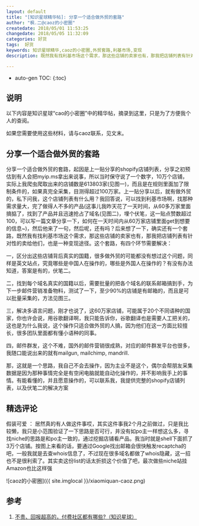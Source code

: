 ```yaml
---
layout: default
title: "[知识星球精华帖]: 分享一个适合做外贸的套路"
author: "枫.二@caoz的小密圈"
createdate: 2018/05/01 11:53:25
changedate: 2018/05/05 11:32:09
categories: 好货
tags:  好货
keywords: 知识星球精华,caoz的小密圈,外贸套路,利基市场,变现
description: 既然我有找利基市场这个需求，那这些店铺的卖家也有，那我把店铺列表有针对性的卖给他们，也是一种变现途径

---
```


* auto-gen TOC:
{:toc}

## 说明

以下内容是知识星球“cao的小密圈”中的精华帖，摘录到这里，只是为了方便我个人的查阅。

如果您需要使用这些材料，请与caoz联系，见文末。

## 分享一个适合做外贸的套路

分享一个适合做外贸的套路，起因是上一贴分享的shopify店铺列表，分享之初预估到有人会把myip.ms拿出来说事，所以当时保守说了一个数字，10万个店铺，实际上我爬虫爬取出来的店铺数是613803家(见图一)，而且是在规则里面加了限制条件的，如果真完全采集，目测得超过100万家。上一贴分享以后，就有做外贸的，私下问我，这个店铺列表有什么用？我回答说，可以找到利基市场啊，找那种需求量大，完了做得人不多的产品(这事儿我昨天花了一天时间，从60多万家里面搞掂了，找到了产品并且迅速抢占了域名(见图二)，埋个伏笔，这一贴点赞数超过100，可以写一篇文章分享一下，如何在一天时间内从60万家店铺里面get到想要的信息~)，然后他来了一句，然后呢，还有吗？后来想了一下，确实还有一个套路，既然我有找利基市场这个需求，那这些店铺的卖家也有，那我把店铺列表有针对性的卖给他们，也是一种变现途径。这个套路，有四个环节需要解决：

一，区分出这些店铺背后真实的国籍，很多做外贸的可能都没有想过这个问题，同样是英文站点，究竟哪些是中国人在操作的，哪些是外国人在操作的？有没有办法知道，答案是有的，伏笔二。

二，找到每个域名真实的国籍以后，需要批量的把各个域名的联系邮箱搞到手，为下一步邮件营销准备物料，测试了一下，至少90%的店铺是有邮箱的，而且是可以批量采集的，方法见图三。

三，解决多语言问题，刚才也说了，这60万家店铺，可能属于20个不同语种的国家，你也许会说，用谷歌翻译啊，我只能告诉你，谷歌翻译也是需要人工把关的，这也是为什么我说，这个操作只适合做外贸的人搞，因为他们在这一方面比较擅长，很多团队里面都有懂小语种的同事。

四，邮件群发，这个不难，国外的邮件营销很成熟，对应的邮件群发平台也很多，我随口能说出来的就有mailgun, mailchimp, mandrill.

那，这就是一个思路，我自己不会去操作，因为主业不是这个，偶尔会帮朋友采集数据是因为那种事情完全是有空闲电脑就能自动化操作的，并不影响我手上的事情。有能看懂的，并且愿意操作的，可以联系我，我提供完整的shopify店铺列表，以及伏笔二的解决方案

## 精选评论

假装可爱 ：  居然真的有人做这件事哎，其实这件事我2个月之前做过，只是我比较懒，我只是小范围验证了一下思路是否可行，并没有如po主一样想这么多，寻找niche的思路是和po主一致的，通过挖掘店铺看产品。我当时就是shell下面抓了3万个店铺。按图上来看的话，要通过Google找出邮箱会很快触发recaptcha的吧，一般我就是去查whois信息了，不过现在很多域名都做了whois隐藏，这一招也不是很利索了。其实卖这份list的话太折损这个价值了吧，最次做些niche站挂Amazon也比这样强

![caoz的小密圈]({{ site.imglocal }}/xiaomiquan-caoz.png) 

## 参考

1. [不贵、回报超高的，付费社区都有哪些?（知识星球）][1]

[1]: http://www.lijiaocn.com/%E5%A5%BD%E8%B4%A7/2018/04/25/fu-fei-she-que.html "不贵、回报超高的，付费社区都有哪些?（知识星球）" 
